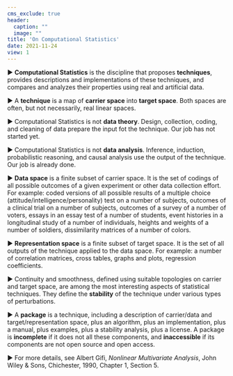 ```yaml
---
cms_exclude: true
header:
  caption: ""
  image: ""
title: 'On Computational Statistics'
date: 2021-11-24
view: 1
---
```

&#9658; **Computational Statistics** is the discipline that proposes **techniques**, provides descriptions and implementations of these techniques, and compares and analyzes their properties using real and artificial data. 

&#9658; A **technique** is a map of **carrier space** into **target space**.
Both spaces are often, but not necessarily, real linear spaces.

&#9658;  Computational Statistics is not **data theory**. Design, collection, coding, and cleaning of data prepare the input fot the technique. Our job has not started yet.

&#9658; Computational Statistics is not **data analysis**. Inference, induction, probabilistic reasoning, and causal analysis use the output of the technique. Our job is already done.

&#9658; **Data space** is a finite subset of carrier space. It is the set of codings of all possible outcomes of a given experiment or other data collection effort. For example: coded versions of all possible results of a multiple choice (attitude/intelligence/personality) test on a number of subjects, outcomes of a clinical trial on a number of subjects, outcomes of a survey of a number of voters, essays in an essay test of a number of students, event histories in a longitudinal study of a number of individuals, heights and weights of a number of soldiers, dissimilarity matrices of a number of colors.

&#9658; **Representation space** is a finite subset of target space. It is the set of all outputs of the technique applied to the data space. For example: a number of correlation matrices, cross tables, graphs and plots, regression coefficients.

&#9658; Continuity and smoothness, defined using suitable topologies on carrier and target space, are among the most interesting aspects of statistical techniques. They define the **stability** of the technique under various types of perturbations.

&#9658; A **package** is a technique, including a description of carrier/data and target/representation space, plus an algorithm, plus an implementation, plus a manual, plus examples, plus a stability analysis, plus a license. A package is **incomplete** if it does not all these components, and **inaccessible** if its components are not open source and open access.

&#9658; For more details, see Albert Gifi, *Nonlinear Multivariate Analysis*,
John Wiley & Sons, Chichester, 1990, Chapter 1, Section 5.



